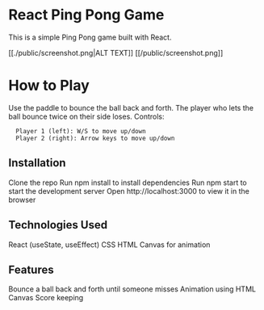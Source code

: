# React Ping Pong Game
This is a simple Ping Pong game built with React.

[[./public/screenshot.png|ALT TEXT]]
[[/public/screenshot.png]]

# How to Play
Use the paddle to bounce the ball back and forth.
The player who lets the ball bounce twice on their side loses.
Controls:
```
  Player 1 (left): W/S to move up/down
  Player 2 (right): Arrow keys to move up/down
```
## Installation
  Clone the repo
  Run npm install to install dependencies
  Run npm start to start the development server
  Open http://localhost:3000 to view it in the browser
## Technologies Used
  React (useState, useEffect)
  CSS
  HTML Canvas for animation
## Features
  Bounce a ball back and forth until someone misses
  Animation using HTML Canvas
  Score keeping
